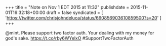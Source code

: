 +++
title = "Note on Nov 1 EDT 2015 at 11:32"
publishdate = 2015-11-01T16:32:18+00:00
draft = false
syndicated = [ 'https://twitter.com/chrisjohndeluca/status/660856903610859500?s=20' ]
+++

@mint. Please support two factor auth. Your dealing with my money for god's sake. https://t.co/rby6WYelxO #SupportTwoFactorAuth
